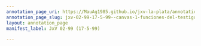 ```yaml
---
annotation_page_uri: https://MauAg1985.github.io/jxv-la-plata/annotations/jxv-02-99-17-5-99--canvas-1-funciones-del-testigo-como-chofer.json
annotation_page_slug: jxv-02-99-17-5-99--canvas-1-funciones-del-testigo-como-chofer
layout: annotation_page
manifest_label: JxV 02-99 (17-5-99)

---
```

